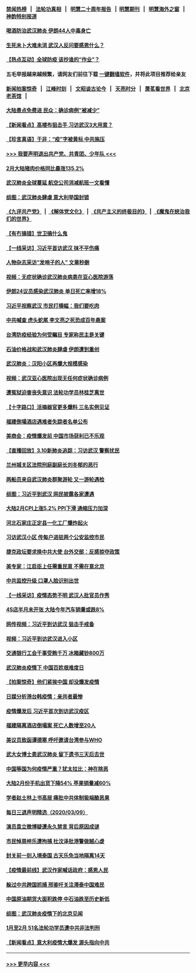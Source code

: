 #### [禁闻热榜](热点新闻.md?=0)  &nbsp;&nbsp;|&nbsp;&nbsp; [法轮功真相](https://github.com/gfw-breaker/truth/blob/master/README.md?=0) &nbsp;&nbsp;|&nbsp;&nbsp; [明慧二十周年报告](https://github.com/gfw-breaker/mh-reports/blob/master/README.md?=0) &nbsp;&nbsp;|&nbsp;&nbsp;[明慧期刊](https://github.com/gfw-breaker/mh-qikan) &nbsp;&nbsp;|&nbsp;&nbsp; [明慧海外之窗](https://github.com/gfw-breaker/mh-news/blob/master/README.md?=0) &nbsp;&nbsp;|&nbsp;&nbsp; [神韵特别报道](https://github.com/gfw-breaker/mh-news/blob/master/shenyun.md?=0)
#### [喝酒防治武汉肺炎 伊朗44人中毒身亡](../pages/nsc413/n11930504.md?t=03110431) 
#### [生死未卜大难未消 武汉人反问要感恩什么？](../pages/nsc413/n11930315.md?t=03110431) 
#### [【热点互动】全球防疫 该抄谁的“作业”？](../pages/nsc413/n11930545.md?t=03110431) 
#### 五毛举报越来越频繁，请网友们前往下载 [一键翻墙软件](https://github.com/gfw-breaker/ssr-accounts)，并将此项目推荐给亲友
#### [新闻拍案惊奇](https://github.com/gfw-breaker/banned-news/blob/master/pages/link4.md) &nbsp;&nbsp;|&nbsp;&nbsp; [江峰时刻](https://github.com/gfw-breaker/banned-news/blob/master/pages/link4.md) &nbsp;&nbsp;|&nbsp;&nbsp; [文昭谈古论今](https://github.com/gfw-breaker/banned-news/blob/master/pages/link4.md) &nbsp;&nbsp;|&nbsp;&nbsp; [天亮时分](https://github.com/gfw-breaker/banned-news/blob/master/pages/link4.md) &nbsp;&nbsp;|&nbsp;&nbsp; [萧茗看世界](https://github.com/gfw-breaker/banned-news/blob/master/pages/link4.md) &nbsp;&nbsp;|&nbsp;&nbsp; [北京老茶馆](https://github.com/gfw-breaker/banned-news/blob/master/pages/link4.md) &nbsp;&nbsp;|&nbsp;&nbsp; 
#### [大陆景点免费进 民众：确诊病例“被减少”](../pages/nsc413/n11930362.md?t=03110431) 
#### [【新闻看点】高楼布狙击手 习访武汉3大用意？](../pages/nsc413/n11930378.md?t=03110431) 
#### [【珍言真语】于非：“疫”字被黄标 中共施压](../pages/nsc413/n11930410.md?t=03110431) 
#### [>>> 我要声明退出共产党、共青团、少年队 <<<](https://github.com/begood0513/goodnews/blob/master/quit/letter.md) 
#### [2月大陆猪肉价格同比暴涨135.2%](../pages/nsc413/n11930349.md?t=03110431) 
#### [武汉肺炎全球蔓延 航空公司消减航班一文看懂](../pages/nsc413/n11927605.md?t=03110431) 
#### [组图：武汉肺炎肆虐 意大利举国封锁](../pages/nsc413/n11930070.md?t=03110431) 
#### [《九评共产党》](https://github.com/begood0513/9ping.md/blob/master/README.md) &nbsp;|&nbsp; [《解体党文化》](../../../../jtdwh.md/blob/master/README.md)  &nbsp;|&nbsp; [《共产主义的终极目的》](../../../../gczydzjmd.md/blob/master/README.md) &nbsp;|&nbsp; [《魔鬼在统治我们的世界》](../../../../mgztzwmdsj.md/blob/master/README.md) 
#### [【有冇搞错】世卫搞什么鬼](../pages/nsc413/n11930475.md?t=03110431) 
#### [【一线采访】习近平首访武汉 抹不平伤痛](../pages/nsc413/n11929748.md?t=03110431) 
#### [人物杂志采访“发哨子的人” 文章秒删](../pages/nsc413/n11930385.md?t=03110431) 
#### [视频：无症状确诊武汉肺炎病患在亚心医院游荡](../pages/nsc413/n11929948.md?t=03110431) 
#### [伊朗24议员感染武汉肺炎 单日死亡率增18%](../pages/nsc413/n11930297.md?t=03110431) 
#### [习近平视察武汉 市民打横幅：我们要吃肉](../pages/nsc413/n11930181.md?t=03110431) 
#### [中共喊查 虎头蛇尾 李文亮之死恐成百年悬案](../pages/nsc413/n11930132.md?t=03110431) 
#### [台湾防疫经验为何受瞩目 专家称民主是关键](../pages/nsc413/n11930107.md?t=03110431) 
#### [石油价格战和武汉肺炎肆虐 伊朗遭到重创](../pages/nsc413/n11929929.md?t=03110431) 
#### [武汉肺炎：汉阳小区再爆大规模感染](../pages/nsc413/n11930101.md?t=03110431) 
#### [视频：武汉亚心医院出现无任何症状确诊病例](../pages/nsc413/n11929801.md?t=03110431) 
#### [遭冤狱迫害丧失意识 法轮功学员林桂芝离世](../pages/nsc413/n11929630.md?t=03110431) 
#### [【十字路口】活摘器官更多爆料 三名实例见证](../pages/nsc413/n11928489.md?t=03110431) 
#### [福建倒塌酒店遇难者失踪者名单公布](../pages/nsc413/n11929698.md?t=03110431) 
#### [美商会：疫情爆发前 中国市场获利已不乐观](../pages/nsc413/n11929878.md?t=03110431) 
#### [【直播回放】3.10新肺炎追踪：习访武汉 警察扰民](../pages/nsc413/n11929844.md?t=03110431) 
#### [兰州城关区法院刑庭副庭长刘冬郁的恶行](../pages/nsc413/n11927520.md?t=03110431) 
#### [两船员来自武汉肺炎群聚游轮 又一游轮遇检](../pages/nsc413/n11929594.md?t=03110431) 
#### [组图：习近平到武汉 网民披露各家遭遇](../pages/nsc413/n11929515.md?t=03110431) 
#### [大陆2月CPI上涨5.2% PPI下滑 通缩压力加深](../pages/nsc413/n11929298.md?t=03110431) 
#### [河北石家庄正定县一化工厂爆炸起火](../pages/nsc413/n11929436.md?t=03110431) 
#### [习访武汉小区 传每户进驻两个公安监控市民](../pages/nsc413/n11929256.md?t=03110431) 
#### [捷克政坛要求换中共大使 台外交部：反感掠夺政策](../pages/nsc413/n11929406.md?t=03110431) 
#### [美专家：江启臣上任需重民意 不需在意北京](../pages/nsc413/n11928833.md?t=03110431) 
#### [中共监控升级 口罩人脸识别出世](../pages/nsc413/n11929204.md?t=03110431) 
#### [【一线采访】疫情态势不明 武汉人批官员作秀](../pages/nsc413/n11929203.md?t=03110431) 
#### [4S店半月未开张 大陆今年汽车销量或跌8%](../pages/nsc413/n11928667.md?t=03110431) 
#### [网传视频：习近平到访武汉 狙击手戒备](../pages/nsc413/n11928844.md?t=03110431) 
#### [视频：习近平到访武汉进入小区](../pages/nsc413/n11928831.md?t=03110431) 
#### [交通银行工会干事受贿千万 冰箱藏钞800万](../pages/nsc413/n11928821.md?t=03110431) 
#### [武汉肺炎疫情下 中国百姓艰难度日](../pages/nsc413/n11928582.md?t=03110431) 
#### [【拍案惊奇】他们紧挨中国 却没爆发疫情](../pages/nsc413/n11928576.md?t=03110431) 
#### [日媒分析港台韩疫情：亲共者最惨](../pages/nsc413/n11928776.md?t=03110431) 
#### [疫情爆发后 习近平首次到访武汉疫区](../pages/nsc413/n11928743.md?t=03110431) 
#### [福建隔离酒店倒塌案 死亡人数增至20人](../pages/nsc413/n11928669.md?t=03110431) 
#### [美议员致函谭德塞 呼吁邀请台湾参与WHO](../pages/nsc413/n11928734.md?t=03110431) 
#### [武大女博士患武汉肺炎 留下遗书三天后去世](../pages/nsc413/n11927936.md?t=03110431) 
#### [中国等国为何疫情严重？犹太拉比：神在除恶](../pages/nsc413/n11926997.md?t=03110431) 
#### [大陆2月份手机出货下降54% 苹果销量减60%](../pages/nsc413/n11928405.md?t=03110431) 
#### [学者赵士林上书高层 痛批中共体制极端酿恶果](../pages/nsc413/n11928499.md?t=03110431) 
#### [每日三退声明精选（2020/03/09）](../pages/nsc413/n11928592.md?t=03110431) 
#### [演员袁立微博疑遭永久禁言 背后原因成谜](../pages/nsc413/n11928254.md?t=03110431) 
#### [市民悼周梓乐遭拘捕 杜汶泽批港警做贼心虚](../pages/nsc413/n11927901.md?t=03110431) 
#### [封关前一刻入境泰国 古天乐免当地隔离14天](../pages/nsc413/n11927666.md?t=03110431) 
#### [【疫情最前线】武汉作家喊话政府：感恩人民](../pages/nsc413/n11927940.md?t=03110431) 
#### [躲过中共跨国抓捕 邢鉴吁关注滞泰中国难民](../pages/nsc413/n11928250.md?t=03110431) 
#### [中国原油期货大面积跌停 中石油跌至历史新低](../pages/nsc413/n11928274.md?t=03110431) 
#### [组图：武汉肺炎疫情下的北京见闻](../pages/nsc413/n11928022.md?t=03110431) 
#### [1月至2月 51名法轮功学员遭中共非法判刑](../pages/nsc413/n11926962.md?t=03110431) 
#### [【新闻看点】意大利疫情大爆发 源头指向中共](../pages/nsc413/n11927780.md?t=03110431) 

----
#### [ >>> 更早内容 <<< ](../indexes/nsc413-earlier.md)
